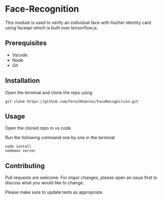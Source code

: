 # Face-Recognition

This module is used to verify an individual face with his/her identity card using faceapi which is built over tensorflow.js.

## Prerequisites
- Vscode
- Node
- Git
## Installation
Open the terminal and clone the repo using 

`git clone https://github.com/Ferozkhanroz/FaceRecognition.git`



## Usage

Open the cloned repo in vs code

Run the following command one by one in the terminal

```
node install
nodemon server
```

## Contributing
Pull requests are welcome. For major changes, please open an issue first to discuss what you would like to change.

Please make sure to update tests as appropriate.

